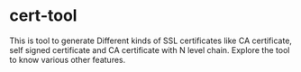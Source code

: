 # cert-tool
This is tool to generate Different kinds of SSL certificates like CA certificate, self signed certificate and  CA certificate with N level chain. Explore the tool to know various other features.

